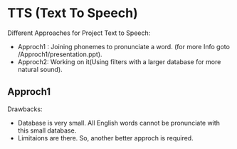# TTS (Text To Speech)
Different Approaches for Project Text to Speech:
* Approch1 : Joining phonemes to pronunciate a word. (for more Info goto /Approch1/presentation.ppt).
* Approch2: Working on it(Using filters with a larger database for more natural sound).

## Approch1 
Drawbacks: 
* Database is very small. All English words cannot be pronunciate with this small database.
* Limitaions are there. So, another better approch is required.
